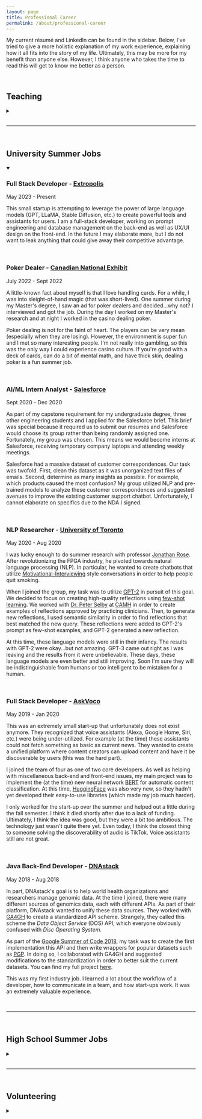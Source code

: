 ```yaml
---
layout: page
title: Professional Career
permalink: /about/professional-career
---
```


My current r&eacute;sum&eacute; and LinkedIn can be found in the sidebar. Below, I've tried to give a more holistic explanation of my work experience, explaining how it all fits into the story of my life. Ultimately, this may be more for my benefit than anyone else. However, I think anyone who takes the time to read this will get to know me better as a person.

<br>

## Teaching
<details>
<summary></summary>

<h3>Teaching Assistant - <a href="https://www.utoronto.ca/" target="_blank">University of Toronto</a></h3>
<span class="post-date work-experience-date">2021 - 2023</span>

During my Master's degree, I was the head TA of the courses <a href="https://engineering.calendar.utoronto.ca/course/ece345h1" target="_blank">ECE345</a>, <a href="https://engineering.calendar.utoronto.ca/course/ece358h1" target="_blank">ECE358</a>, and ECE1762 at the University of Toronto. Below are the exact dates.
<ul>
  <li><b>Sep 2021 - Dec 2021</b>: ECE358 and ECE345</li>
  <li><b>Sep 2022 - Dec 2022</b>: ECE358 and ECE345</li>
  <li><b>Jan 2023 - Apr 2023</b>: ECE1762</li>
</ul> 


<p>All of these courses are minor variants of each other, the broad topic being "Algorithm Design and Data Structures". The textbook used was "<a href="http://mitpress.mit.edu/9780262046305/introduction-to-algorithms/" target="_blank">Introduction to Algorithms</a>" by Thomas H Cormen, Charles E. Leiserson, Ronald L. Rivest, Clifford Stein (canonically referred to as CLRS). These courses were decently large, containing between 200 to 400 students depending on the semester. Here are some examples of <a href="/files/ECE358 Syllabus Fall 2022.pdf" target="_blank">Syllabus</a> and <a href="/files/ECE358 Weekly Schedule Fall 2022.pdf" target="_blank">Weekly Topic Schedule</a> from the 2022 Fall semester of ECE358.</p>

<p>I don't think I am overstepping when I say that I essentially ran these courses. In all three years, I created all of the homework assignments, the midterm, and the final exam as well as detailed solutions. I also created the rubrics for grading these assessments as well as managing all of the grading TAs. I completely overhauled the tutorial notes, creating a concrete lesson plan for the weekly tutorial sessions. I delivered two out of five tutorial sessions per week. I was the main contributor to responding to student questions via email and the course message board (piazza). Finally, I worked with all of the professors in order to create the Weekly Topic Schedule (example linked above) so that all lecture sections would stay on pace and in sync.</p>

<p>I am extremely proud of how these courses turned out when I was in charge. I took ECE358 during my undergraduate degree and I was disappointed at how poorly it was conducted. I always thought to myself that I could do better. Through my hard work, I reinvigorated these courses with changes that will last long after I've left. Evidenced by my <a href="/about/awards-and-achievements" target="_blank">TA awards</a> these changes were all for the better. I absolutely loved teaching these courses. Delivering the tutorials was one of my favorite parts of completing my Master's degree. Maybe one day I will come back from industry to teach at a university.</p>

<p>(In the future I may include examples of my tutorial notes, homework assignments, and exams. However, this course is still active, so I don't think I am allowed to.)</p>

<br>

<h3>Praxis I and II Teaching Assistant - <a href="https://www.utoronto.ca/" target="_blank">University of Toronto</a></h3>
<span class="post-date work-experience-date">2020 - 2021</span>

<p>At the University of Toronto, <a href="https://engsci.utoronto.ca/program/foundation-years/praxis/" target="_blank">Praxis</a> is the first-year engineering design course. This course has a lot of deliverables and they are all qualitative rather than quantitative. Thus, grading this course of over 300 students becomes quite the task. In my 3rd and 4th year, I became a grading TA of this course. I actually enjoyed it, and it helped me learn best practices when creating qualitative rubrics. These lessons were indispensable when I needed to develop similar types of rubrics as a head TA during my graduate degree.</p>

<br>

<h3>Personal Tutor - <a href="https://www.utoronto.ca/" target="_blank">University of Toronto</a></h3>
<span class="post-date work-experience-date">2019</span>

<p>An engineering student had a unique disability where she could only see things that were about 30 feet away. Any closer or farther, objects would go out of focus. In order to take notes, she needed to project her tablet onto the wall of her dorm room. As a result, she required some assistance to keep up with the classes. One of my first-year professors <a href="https://www.linkedin.com/in/jason-foster-11549438/?originalSubdomain=ca" target="_blank">Jason Foster</a> recommended me to the University of Toronto <a href="https://studentlife.utoronto.ca/department/accessibility-services/" target="_blank">Accessibility Services</a> to be her private tutor.</p>

<p>Two or three times a week, I would meet with this student for about an hour and we would go over the lecture material to make sure she understood it. I love teaching and I love helping people, so I really enjoyed these sessions.</p>

<br>

<h3>Peer Tutor - <a href="https://www.stalux.org/about/" target="_blank">Saint Thomas Aquinas High School</a></h3>
<span class="post-date work-experience-date">2016-2017</span>

<p>My high school had a peer tutoring program where upper-years would go in during their free block in order to help lower-year students with their assignments. I went in during my one free period as a Senior (Junior year I did not have a free period). This program is what sparked my love for teaching and tutoring.</p>

</details>

<br>

---

<br>

## University Summer Jobs
<details open>
<summary></summary>

<h3>Full Stack Developer - <a href="https://extropolis.ai/" target="_blank">Extropolis</a></h3>
<span class="post-date work-experience-date">May 2023 - Present</span>

<p>This small startup is attempting to leverage the power of large language models (GPT, LLaMA, Stable Diffusion, etc.) to create powerful tools and assistants for users. I am a full-stack developer, working on prompt engineering and database management on the back-end as well as UX/UI design on the front-end. In the future I may elaborate more, but I do not want to leak anything that could give away their competitive advantage.</p>

<br>

<h3>Poker Dealer - <a href="https://www.theex.com/attractions/casino/" target="_blank">Canadian National Exhibit</a></h3>
<span class="post-date work-experience-date">July 2022 - Sept 2022</span>

<p>A little-known fact about myself is that I love handling cards. For a while, I was into sleight-of-hand magic (that was short-lived). One summer during my Master's degree, I saw an ad for poker dealers and decided...why not? I interviewed and got the job. During the day I worked on my Master's research and at night I worked in the casino dealing poker.</p>

<p>Poker dealing is not for the faint of heart. The players can be very mean (especially when they are losing). However, the environment is super fun and I met so many interesting people. I'm not really into gambling, so this was the only way I could experience casino culture. If you're good with a deck of cards, can do a bit of mental math, and have thick skin, dealing poker is a fun summer job.</p>

<br>

<h3>AI/ML Intern Analyst - <a href="https://www.salesforce.com/" target="_blank">Salesforce</a></h3>
<span class="post-date work-experience-date">Sept 2020 - Dec 2020</span>

<p>As part of my capstone requirement for my undergraduate degree, three other engineering students and I applied for the Salesforce brief. This brief was special because it required us to submit our resumes and Salesforce would choose its group rather than being randomly assigned one. Fortunately, my group was chosen. This means we would become interns at Salesforce, receiving temporary company laptops and attending weekly meetings.</p>

<p>Salesforce had a massive dataset of customer correspondences. Our task was twofold. First, clean this dataset as it was unorganized text files of emails. Second, determine as many insights as possible. For example, which products caused the most confusion? My group utilized NLP and pre-trained models to analyze these customer correspondences and suggested avenues to improve the existing customer support chatbot. Unfortunately, I cannot elaborate on specifics due to the NDA I signed.</p>

<br>

<h3>NLP Researcher - <a href="https://www.utoronto.ca/" target="_blank">University of Toronto</a></h3>
<span class="post-date work-experience-date">May 2020 - Aug 2020</span>

<p>I was lucky enough to do summer research with professor <a href="https://www.ece.utoronto.ca/people/rose-j-s/" target="_blank">Jonathan Rose</a>. After revolutionizing the FPGA industry, he pivoted towards natural language processing (NLP). In particular, he wanted to create chatbots that utilize <a href="https://www.guilford.com/books/Motivational-Interviewing/Miller-Rollnick/9781462552795" target="_blank">Motivational-Interviewing</a> style conversations in order to help people quit smoking.</p>

<p>When I joined the group, my task was to utilize <a href="https://cdn.openai.com/better-language-models/language_models_are_unsupervised_multitask_learners.pdf" target="_blank">GPT-2</a> in pursuit of this goal. We decided to focus on creating high-quality reflections using <a href="https://arxiv.org/abs/2005.14165" target="_blank">few-shot learning</a>. We worked with <a href="https://www.camh.ca/en/science-and-research/science-and-research-staff-directory/peterselby" target="_blank">Dr. Peter Selby</a> at <a href="https://www.camh.ca/" target="_blank">CAMH</a> in order to create examples of reflections approved by practicing clinicians. Then, to generate new reflections, I used semantic similarity in order to find reflections that best matched the new query. These reflections were added to GPT-2's prompt as few-shot examples, and GPT-2 generated a new reflection.</p>

<p>At this time, these language models were still in their infancy. The results with GPT-2 were okay...but not amazing. GPT-3 came out right as I was leaving and the results from it were unbelievable. These days, these language models are even better and still improving. Soon I'm sure they will be indistinguishable from humans or too intelligent to be mistaken for a human.</p>


<br>

<h3>Full Stack Developer - <a href="https://hatchery.engineering.utoronto.ca/team/voco/" target="_blank">AskVoco</a></h3>
<span class="post-date work-experience-date">May 2019 - Jan 2020</span>

<p>This was an extremely small start-up that unfortunately does not exist anymore. They recognized that voice assistants (Alexa, Google Home, Siri, etc.) were being under-utilized. For example (at the time) these assistants could not fetch something as basic as current news. They wanted to create a unified platform where content creators can upload content and have it be discoverable by users (this was the hard part).</p>

<p>I joined the team of four as one of two core developers. As well as helping with miscellaneous back-end and front-end issues, my main project was to implement the (at the time) new neural network <a href="https://arxiv.org/abs/1810.04805" target="_blank">BERT</a> for automatic content classification. At this time, <a href="https://huggingface.co/" target="_blank">HuggingFace</a> was also very new, so they hadn't yet developed their easy-to-use libraries (which made my job much harder).</p>

<p>I only worked for the start-up over the summer and helped out a little during the fall semester. I think it died shortly after due to a lack of funding. Ultimately, I think the idea was good, but they were a bit too ambitious. The technology just wasn't quite there yet. Even today, I think the closest thing to someone solving the discoverability of audio is TikTok. Voice assistants still are not great.</p>

<br>

<h3>Java Back-End Developer - <a href="https://dnastack.com/" target="_blank">DNAstack</a></h3>
<span class="post-date work-experience-date">May 2018 - Aug 2018</span>

<p>In part, DNAstack's goal is to help world health organizations and researchers manage genomic data. At the time I joined, there were many different sources of genomics data, each with different APIs. As part of their platform, DNAstack wanted to unify these data sources. They worked with <a href="https://www.ga4gh.org/" target="_blank">GA4GH</a> to create a standardized API scheme. Strangely, they called this scheme the <i>Data Object Service</i> (DOS) API, which everyone obviously confused with <i>Disc Operating System</i>.</p>

<p>As part of the <a href="https://summerofcode.withgoogle.com/archive/2018/projects" target="_blank">Google Summer of Code 2018</a>, my task was to create the first implementation this API and then write wrappers for popular datasets such as <a href="https://personalgenomes.ca/data" target="_blank">PGP</a>. In doing so, I collaborated with GA4GH and suggested modifications to the standardization in order to better suit the current datasets. You can find my full project <a href="https://summerofcode.withgoogle.com/archive/2018/projects/4858482238947328" target="_blank">here</a>.</p>

<p>This was my first industry job. I learned a lot about the workflow of a developer, how to communicate in a team, and how start-ups work. It was an extremely valuable experience.</p>

</details>

<br>

---

<br>

## High School Summer Jobs

<details>
<summary></summary>

<h3>Waiter and Delivery Guy - <a href="https://www.wmur.com/article/asia-restaurant-dover-new-hampshire-10-5-22/41530947" target="_blank">Dover Asia</a></h3>
<span class="post-date work-experience-date">May 2018 - Aug 2018</span>

<p>I could have done a third summer with UNH. However, I had just finished the most intense semester of my life due to my (successful) drive to become the valedictorian of my high school. Furthermore, at the end of that summer, I was going to begin the hardest engineering program in Canada, which I was anticipating (correctly) to also be extremely intense. Thus, I decided I wanted a more relaxed summer job working in customer service. I walked around downtown Dover (my home town) until I found a help-wanted sign. The staff at Dover Asia were extremely nice and working there meant I got free pork fried rice!</p>

<p>I did a little bit of everything. I helped take orders over the phone, wait tables in the restaurant, pack orders in the kitchen, and deliver orders. A few times I even helped roll sushi! I really enjoyed working there. Interacting on a consistent basis with the "general public" forced me out of my usual bubble and helped me see the world from different perspectives. The few times when I had to deal with rude customers really helped my conflict resolution and de-escalation skills.</p>

<p>Fun fact, this job was the catalyst to my fascination with billiards (pool). The establishment had a large pool room and held weekly events. In the downtime, I would often play against the owner (an older man who could barely see, yet somehow rarely missed a shot). He taught me the fundamentals and I've been hooked ever since. </p>

<br>

<h3>Junior Programmer - <a href="https://www.unh.edu/" target="_blank">University of New Hampshire</a></h3>
<span class="post-date work-experience-date">Jun 2015 - Aug 2015 &nbsp; and &nbsp; Jun 2016 - Aug 2016</span>

<p>At this time in my life, I was eager to gain experience as a computer programmer. Luckily, I somehow landed a job working for <a href="https://ccom.unh.edu/user/vschmidt" target="_blank">Val Schmidt</a> at the University of New Hampshire (UNH) <a href="https://ccom.unh.edu/" target="_blank">Center for Coastal & Ocean Mapping/Joint Hydrographic Center</a> in the <a href="https://marine.unh.edu/research-centers/facilities/jere-chase-ocean-engineering-laboratory" target="_blank">Jere A. Chase Ocean Engineering Laboratory</a>. One of their goals is to accurately map the ocean floor. During both summers, I worked on independent projects to help achieve this goal.</p>

<p>In my first summer, I was given the task of developing efficient C++ libraries for their sonar equipment to model refraction in the sound speed profile. The technique used is called <a href="https://en.wikipedia.org/wiki/Ray_tracing_(graphics)" target="_blank">ray tracing</a>. Now, this technique is used by almost all game engines, but at the time was not quite as popular. Unfortunately, this project has been lost to time.</p>

<p>In my second summer, I created a prototype graphical mission planning system for autonomous robotic boats using <a href="https://en.wikipedia.org/wiki/Ray_tracing_(graphics)" target="_blank">Cesium.js</a>. The UI was a globe similar to Google Earth. The tool allowed the user to create various patterns of navigation paths and export the corresponding coordinates. This code can be found on my GitHub <a href="https://github.com/ekeilty17/Cesium_Mission" target="_blank">here</a>. </p>

<br>

<h3>Cart Attendant - <a href="https://www.rochestercc.com/" target="_blank">Rochester Country Club</a></h3>
<span class="post-date work-experience-date">May 2015 - Jun 2015</span>

<p>This was my first job. My main responsibility was to distribute, collect, wash, and maintain golf carts from the members. I would also do whatever other odd job the club pro needed help with. Unfortunately, my employment only lasted about a month because I received an offer to work as a computer programmer at UNH, which I obviously couldn't refuse. Nonetheless, I loved working there and I still love that golf course.</p>

</details>

<br>

---

<br>

## Volunteering

<details>
<summary></summary>

<h3><a href="https://www.tiff.net/" target="_blank">Toronto International Film Festival</a></h3>
<span class="post-date work-experience-date">Sep 2018 &nbsp; and &nbsp; Sep 2019</span>

<p>The Toronto International Film Festival occurs every year, debuting a variety of films. I volunteered and just helped direct people to their theatre and being an usher to deal with any conflicts during the showings. It was extremely fun. I highly recommend it to others.</p>

<br>

<h3><a href="https://aquinasathletics.org/main/teamcamps/id/3667087/seasonId/4243872" target="_blank">STA Hockey Pink Game</a></h3>
<span class="post-date work-experience-date">Feb 2016 &nbsp; and &nbsp; Feb 2017</span>

<p>Every year, my high school holds "pink games" for a number of their sports teams as a fundraiser for breast cancer. I (being the captain of the boys varsity hockey team) helped with a lot of the organization of fundraising surrounding our pink game. Obviously, I also played in the game. All proceeds were donated to <a href="https://www.wdhospital.org/wdh2" target="_blank">Wentworth-Douglas Hospital</a>.</p>

<br>

<h3><a href="https://doverchildrenshome.org/" target="_blank">Dover Children's Home</a></h3>
<span class="post-date work-experience-date">2011-2013</span>

<p>For a long time, every other Thursday my mom and I would cook and meal and deliver it to the Dover Children's Home. If we're being honest, my mom was the head chef and I just did my best to help. I remember really enjoying doing this, and I'm not sure why we stopped.</p>

</details>


